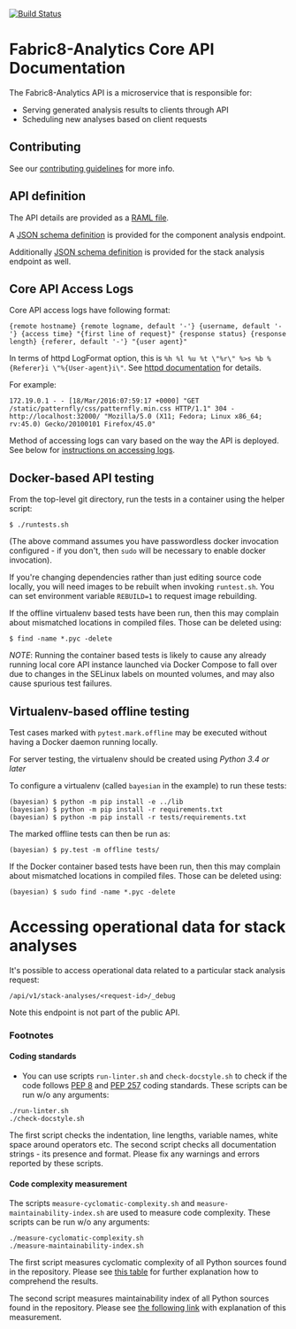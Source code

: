 [![Build Status](https://ci.centos.org/view/Devtools/job/devtools-fabric8-analytics-server-f8a-build-master/badge/icon)](https://ci.centos.org/view/Devtools/job/devtools-fabric8-analytics-server-f8a-build-master/)

# Fabric8-Analytics Core API Documentation

The Fabric8-Analytics API is a microservice that is responsible for:

* Serving generated analysis results to clients through API
* Scheduling new analyses based on client requests

## Contributing

See our [contributing guidelines](https://github.com/fabric8-analytics/common/blob/master/CONTRIBUTING.md) for more info.

## API definition

The API details are provided as a [RAML file](../docs/api/raml/api.raml).

A [JSON schema definition](tests/data/schemas/component_analyses-v1-1-3.schema.json)
is provided for the component analysis endpoint.

Additionally [JSON schema definition](tests/data/schemas/stack_analyses-v2-2-0.schema.json)
is provided for the stack analysis endpoint as well.

## Core API Access Logs

Core API access logs have following format:

```
{remote hostname} {remote logname, default '-'} {username, default '-'} {access time} "{first line of request}" {response status} {response length} {referer, default '-'} "{user agent}"
```

In terms of httpd LogFormat option, this is `%h %l %u %t \"%r\" %>s %b %{Referer}i \"%{User-agent}i\"`. See [httpd documentation](http://httpd.apache.org/docs/current/mod/mod_log_config.html#formats) for details.

For example:

```
172.19.0.1 - - [18/Mar/2016:07:59:17 +0000] "GET /static/patternfly/css/patternfly.min.css HTTP/1.1" 304 - http://localhost:32000/ "Mozilla/5.0 (X11; Fedora; Linux x86_64; rv:45.0) Gecko/20100101 Firefox/45.0"
```

Method of accessing logs can vary based on the way the API is deployed. See below for [instructions on accessing logs](#logs).

## Docker-based API testing

From the top-level git directory, run the tests in a container using the helper
script:

    $ ./runtests.sh

(The above command assumes you have passwordless docker invocation configured -
if you don't, then `sudo` will be necessary to enable docker invocation).

If you're changing dependencies rather than just editing source code locally,
you will need images to be rebuilt when invoking `runtest.sh`. You
can set environment variable `REBUILD=1` to request image rebuilding.

If the offline virtualenv based tests have been run, then this may complain
about mismatched locations in compiled files. Those can be deleted using:

    $ find -name *.pyc -delete

_NOTE_: Running the container based tests is likely to cause any already
running local core API instance launched via Docker Compose to fall over due to
changes in the SELinux labels on mounted volumes, and may also cause
spurious test failures.


## Virtualenv-based offline testing

Test cases marked with `pytest.mark.offline` may be executed without having a
Docker daemon running locally.

For server testing, the virtualenv should be created using *Python 3.4 or later*

To configure a virtualenv (called `bayesian` in the example) to run these
tests:

    (bayesian) $ python -m pip install -e ../lib
    (bayesian) $ python -m pip install -r requirements.txt
    (bayesian) $ python -m pip install -r tests/requirements.txt

The marked offline tests can then be run as:

    (bayesian) $ py.test -m offline tests/

If the Docker container based tests have been run, then this may complain
about mismatched locations in compiled files. Those can be deleted using:

    (bayesian) $ sudo find -name *.pyc -delete

# Accessing operational data for stack analyses

It's possible to access operational data related to a particular stack analysis request:

`/api/v1/stack-analyses/<request-id>/_debug`

Note this endpoint is not part of the public API. 

### Footnotes

#### Coding standards

- You can use scripts `run-linter.sh` and `check-docstyle.sh` to check if the code follows [PEP 8](https://www.python.org/dev/peps/pep-0008/) and [PEP 257](https://www.python.org/dev/peps/pep-0257/) coding standards. These scripts can be run w/o any arguments:

```
./run-linter.sh
./check-docstyle.sh
```

The first script checks the indentation, line lengths, variable names, white space around operators etc. The second
script checks all documentation strings - its presence and format. Please fix any warnings and errors reported by these
scripts.

#### Code complexity measurement

The scripts `measure-cyclomatic-complexity.sh` and `measure-maintainability-index.sh` are used to measure code complexity. These scripts can be run w/o any arguments:

```
./measure-cyclomatic-complexity.sh
./measure-maintainability-index.sh
```

The first script measures cyclomatic complexity of all Python sources found in the repository. Please see [this table](https://radon.readthedocs.io/en/latest/commandline.html#the-cc-command) for further explanation how to comprehend the results.

The second script measures maintainability index of all Python sources found in the repository. Please see [the following link](https://radon.readthedocs.io/en/latest/commandline.html#the-mi-command) with explanation of this measurement.


